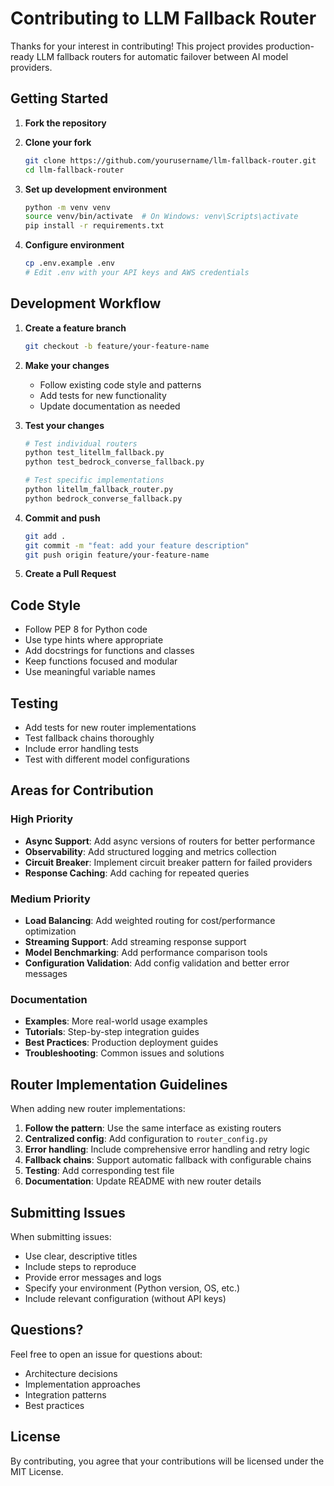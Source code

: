 # Contributing to LLM Fallback Router

Thanks for your interest in contributing! This project provides production-ready LLM fallback routers for automatic failover between AI model providers.

## Getting Started

1. **Fork the repository**
2. **Clone your fork**
   ```bash
   git clone https://github.com/yourusername/llm-fallback-router.git
   cd llm-fallback-router
   ```

3. **Set up development environment**
   ```bash
   python -m venv venv
   source venv/bin/activate  # On Windows: venv\Scripts\activate
   pip install -r requirements.txt
   ```

4. **Configure environment**
   ```bash
   cp .env.example .env
   # Edit .env with your API keys and AWS credentials
   ```

## Development Workflow

1. **Create a feature branch**
   ```bash
   git checkout -b feature/your-feature-name
   ```

2. **Make your changes**
   - Follow existing code style and patterns
   - Add tests for new functionality
   - Update documentation as needed

3. **Test your changes**
   ```bash
   # Test individual routers
   python test_litellm_fallback.py
   python test_bedrock_converse_fallback.py
   
   # Test specific implementations
   python litellm_fallback_router.py
   python bedrock_converse_fallback.py
   ```

4. **Commit and push**
   ```bash
   git add .
   git commit -m "feat: add your feature description"
   git push origin feature/your-feature-name
   ```

5. **Create a Pull Request**

## Code Style

- Follow PEP 8 for Python code
- Use type hints where appropriate
- Add docstrings for functions and classes
- Keep functions focused and modular
- Use meaningful variable names

## Testing

- Add tests for new router implementations
- Test fallback chains thoroughly
- Include error handling tests
- Test with different model configurations

## Areas for Contribution

### High Priority
- **Async Support**: Add async versions of routers for better performance
- **Observability**: Add structured logging and metrics collection
- **Circuit Breaker**: Implement circuit breaker pattern for failed providers
- **Response Caching**: Add caching for repeated queries

### Medium Priority
- **Load Balancing**: Add weighted routing for cost/performance optimization
- **Streaming Support**: Add streaming response support
- **Model Benchmarking**: Add performance comparison tools
- **Configuration Validation**: Add config validation and better error messages

### Documentation
- **Examples**: More real-world usage examples
- **Tutorials**: Step-by-step integration guides
- **Best Practices**: Production deployment guides
- **Troubleshooting**: Common issues and solutions

## Router Implementation Guidelines

When adding new router implementations:

1. **Follow the pattern**: Use the same interface as existing routers
2. **Centralized config**: Add configuration to `router_config.py`
3. **Error handling**: Include comprehensive error handling and retry logic
4. **Fallback chains**: Support automatic fallback with configurable chains
5. **Testing**: Add corresponding test file
6. **Documentation**: Update README with new router details

## Submitting Issues

When submitting issues:
- Use clear, descriptive titles
- Include steps to reproduce
- Provide error messages and logs
- Specify your environment (Python version, OS, etc.)
- Include relevant configuration (without API keys)

## Questions?

Feel free to open an issue for questions about:
- Architecture decisions
- Implementation approaches
- Integration patterns
- Best practices

## License

By contributing, you agree that your contributions will be licensed under the MIT License.
